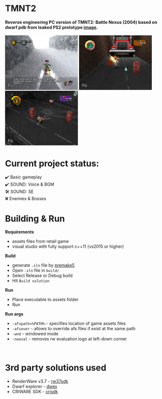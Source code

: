 # TMNT2
#### Reverse engineering PC version of TMNT2: Battle Nexus (2004) based on dwarf pdb from leaked PS2 prototype [image](https://archive.org/details/TeenageMutantNinjaTurtles2BattleNexusJun142004prototype). 

<p float="left">
<img src="scr1.png" width="240"/>
<img src="scr2.png" width="240"/>
<img src="scr3.png" width="240"/>
</p>

# Current project status:
✔️ Basic gameplay\
✔️ SOUND: Voice & BGM\
🛠️ SOUND: SE \
❌ Enemies & Bosses
&nbsp;

# Building & Run
**Requirements**
- assets files from retail game
- visual studio with fully support c++11 (vs2015 or higher)

**Build**
- generate `.sln` file by [premake5](https://premake.github.io/)
- Open `.sln` file in `build/`
- Select Release or Debug build
- Hit `Build solution`

**Run**
- Place executable to assets folder
- Run

**Run args**
- `-afspath=%PATH%` - specifies location of game assets files
- `-afsover` - allows to override afs files if exist at the same path
- `-wnd` - windowed mode
- `-noeval` - removes rw evaluation logo at left-down corner

&nbsp;

# 3rd party solutions used
* RenderWare v3.7 - [rw37sdk](https://archive.org/details/RenderwareStudio3.7SDKForWindows)
* Dwarf explorer - [dwex](https://github.com/sevaa/dwex)
* CRIWARE SDK - [crisdk](https://archive.org/details/cri-sdk)
